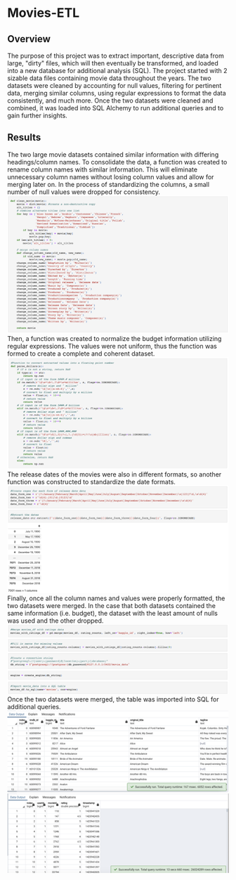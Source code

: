 # Movies-ETL
## Overview
The purpose of this project was to extract important, descriptive data from large, "dirty" files, which will then eventually be transformed, and loaded into a new database for additional analysis (SQL). The project started with 2 sizable data files containing movie data throughout the years. The two datasets were cleaned by accounting for null values, filtering for pertinent data, merging similar columns, using regular expressions to format the data consistently, and much more. Once the two datasets were cleaned and combined, it was loaded into SQL Alchemy to run additional queries and to gain further insights.
## Results
The two large movie datasets contained similar information with differing headings/column names. To consolidate the data, a function was created to rename column names with similar information. This will eliminate unnecessary column names without losing column values and allow for merging later on. In the process of standardizing the columns, a small number of null values were dropped for consistency.
![function](https://github.com/carrotdip/Movies-ETL/blob/4b05ff0996618261b019c4343e8603a6d194db6e/Images/function%20to%20combine%20similar%20columns.png)
Then, a function was created to normalize the budget information utilizing regular expressions. The values were not uniform, thus the function was formed to create a complete and coherent dataset.
![function](https://github.com/carrotdip/Movies-ETL/blob/4b05ff0996618261b019c4343e8603a6d194db6e/Images/function%20to%20normalize%20budget%20column.png)
The release dates of the movies were also in different formats, so another function was constructed to standardize the date formats.
![function](https://github.com/carrotdip/Movies-ETL/blob/4b05ff0996618261b019c4343e8603a6d194db6e/Images/function%20to%20normalize%20dates.png)
Finally, once all the column names and values were properly formatted, the two datasets were merged. In the case that both datasets contained the same information (i.e. budget), the dataset with the least amount of nulls was used and the other dropped. 
![merge](https://github.com/carrotdip/Movies-ETL/blob/822ba166f50a33c3b99a13e04e67728860133580/Images/merge%20dataframes%20and%20load%20into%20SQL.png)
Once the two datasets were merged, the table was imported into SQL for additional queries.
![query1](https://github.com/carrotdip/Movies-ETL/blob/4b05ff0996618261b019c4343e8603a6d194db6e/Images/movies_query.png)
![query2](https://github.com/carrotdip/Movies-ETL/blob/4b05ff0996618261b019c4343e8603a6d194db6e/Images/ratings_query.png)

